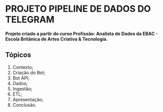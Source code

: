
# **PROJETO PIPELINE DE DADOS DO TELEGRAM** 

**Projeto criado a partir do curso Profissão: Analista de Dados da EBAC - Escola Britânica de Artes Criativa & Tecnologia.**

## **Tópicos**

1. Contexto;
1. Criação do Bot;
1. Bot API;
1. Dados;
1. Ingestão;
1. ETL;
1. Apresentação;
1. Conclusão.
